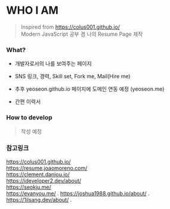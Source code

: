 # WHO I AM

> Inspired from https://colus001.github.io/  
> Modern JavaScript 공부 겸 나의 Resume Page 제작

### What?

* 개발자로서의 나를 보여주는 페이지

* SNS 링크, 경력, Skill set, Fork me, Mail(Hire me)

* 추후 yeoseon.github.io 페이지에 도메인 연동 예정 (yeoseon.me)

* 간편 이력서

### How to develop

> 작성 예정

### 참고링크

https://colus001.github.io/  
https://resume.joaomoreno.com/  
https://clement.danjou.io/  
https://ideveloper2.dev/about/  
https://seokju.me/  
https://evanyou.me/ . 
https://joshua1988.github.io/about/ . 
https://1ilsang.dev/about/ . 

